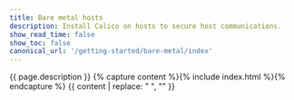 ```yaml
---
title: Bare metal hosts
description: Install Calico on hosts to secure host communications.
show_read_time: false
show_toc: false
canonical_url: '/getting-started/bare-metal/index'
---
```

{{ page.description }}
{% capture content %}{% include index.html %}{% endcapture %}
{{ content | replace: "    ", "" }}
